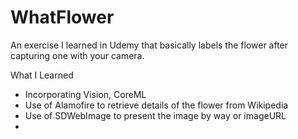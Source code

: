 # WhatFlower
An exercise I learned in Udemy that basically labels the flower after capturing one with your camera.

What I Learned
- Incorporating Vision, CoreML
- Use of Alamofire to retrieve details of the flower from Wikipedia
- Use of SDWebImage to present the image by way or imageURL
- 
